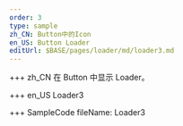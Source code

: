 ```yaml
---
order: 3
type: sample
zh_CN: Button中的Icon
en_US: Button Loader
editUrl: $BASE/pages/loader/md/loader3.md
---
```


+++ zh_CN
在 Button 中显示 Loader。

+++ en_US
Loader3

+++ SampleCode
fileName: Loader3
